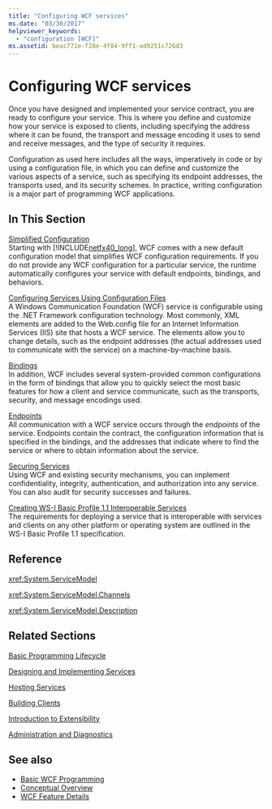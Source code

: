 ```yaml
---
title: "Configuring WCF services"
ms.date: "03/30/2017"
helpviewer_keywords: 
  - "configuration [WCF]"
ms.assetid: beac771e-f28e-4f84-9ff1-ad9251c726d3
---
```

# Configuring WCF services

Once you have designed and implemented your service contract, you are ready to configure your service. This is where you define and customize how your service is exposed to clients, including specifying the address where it can be found, the transport and message encoding it uses to send and receive messages, and the type of security it requires.  
  
 Configuration as used here includes all the ways, imperatively in code or by using a configuration file, in which you can define and customize the various aspects of a service, such as specifying its endpoint addresses, the transports used, and its security schemes. In practice, writing configuration is a major part of programming WCF applications.  
  
## In This Section  
 [Simplified Configuration](../../../docs/framework/wcf/simplified-configuration.md)  
 Starting with [!INCLUDE[netfx40_long](../../../includes/netfx40-long-md.md)], WCF comes with a new default configuration model that simplifies WCF configuration requirements. If you do not provide any WCF configuration for a particular service, the runtime automatically configures your service with default endpoints, bindings, and behaviors.  
  
 [Configuring Services Using Configuration Files](../../../docs/framework/wcf/configuring-services-using-configuration-files.md)  
 A Windows Communication Foundation (WCF) service is configurable using the .NET Framework configuration technology. Most commonly, XML elements are added to the Web.config file for an Internet Information Services (IIS) site that hosts a WCF service. The elements allow you to change details, such as the endpoint addresses (the actual addresses used to communicate with the service) on a machine-by-machine basis.  
  
 [Bindings](../../../docs/framework/wcf/bindings.md)  
 In addition, WCF includes several system-provided common configurations in the form of bindings that allow you to quickly select the most basic features for how a client and service communicate, such as the transports, security, and message encodings used.  
  
 [Endpoints](../../../docs/framework/wcf/endpoints.md)  
 All communication with a WCF service occurs through the *endpoints* of the service. Endpoints contain the contract, the configuration information that is specified in the bindings, and the addresses that indicate where to find the service or where to obtain information about the service.  
  
 [Securing Services](../../../docs/framework/wcf/securing-services.md)  
 Using WCF and existing security mechanisms, you can implement confidentiality, integrity, authentication, and authorization into any service. You can also audit for security successes and failures.  
  
 [Creating WS-I Basic Profile 1.1 Interoperable Services](../../../docs/framework/wcf/creating-ws-i-basic-profile-1-1-interoperable-services.md)  
 The requirements for deploying a service that is interoperable with services and clients on any other platform or operating system are outlined in the WS-I Basic Profile 1.1 specification.  
  
## Reference  
 <xref:System.ServiceModel>  
  
 <xref:System.ServiceModel.Channels>  
  
 <xref:System.ServiceModel.Description>  
  
## Related Sections  
 [Basic Programming Lifecycle](../../../docs/framework/wcf/basic-programming-lifecycle.md)  
  
 [Designing and Implementing Services](../../../docs/framework/wcf/designing-and-implementing-services.md)  
  
 [Hosting Services](../../../docs/framework/wcf/hosting-services.md)  
  
 [Building Clients](../../../docs/framework/wcf/building-clients.md)  
  
 [Introduction to Extensibility](../../../docs/framework/wcf/introduction-to-extensibility.md)  
  
 [Administration and Diagnostics](../../../docs/framework/wcf/diagnostics/index.md)  
  
## See also

- [Basic WCF Programming](../../../docs/framework/wcf/basic-wcf-programming.md)
- [Conceptual Overview](../../../docs/framework/wcf/conceptual-overview.md)
- [WCF Feature Details](../../../docs/framework/wcf/feature-details/index.md)
